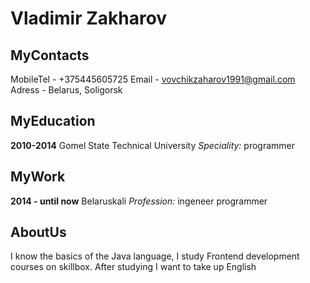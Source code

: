 # Vladimir Zakharov #

## MyContacts ##
MobileTel - +375445605725
Email - vovchikzaharov1991@gmail.com
Adress - Belarus, Soligorsk

## MyEducation ##

**2010-2014**
Gomel State Technical University
_Speciality:_ programmer

## MyWork ##

**2014 - until now**
Belaruskali
_Profession:_ ingeneer programmer

## AboutUs ##

I know the basics of the Java language, I study Frontend development courses on skillbox. 
After studying I want to take up English